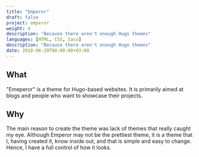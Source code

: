 ```yaml
---
title: "Emperor"
draft: false
project: emperor
weight: 4
description: "Because there aren't enough Hugo themes"
languages: [HTML, CSS, Sass]
description: "Because there aren't enough Hugo themes"
date: 2018-06-20T00:00:00+03:00
---
```


## What
"Emeperor" is a theme for Hugo-based websites. It is primarily aimed at blogs
and people who want to showcase their projects.

## Why
The main reason to create the theme was lack of themes that really caught my
eye. Although Emperor may not be the prettiest theme, it is a theme that I,
having created it, know inside out, and that is simple and easy to change.
Hence, I have a full control of how it looks.